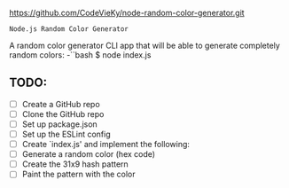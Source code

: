 https://github.com/CodeVieKy/node-random-color-generator.git

    Node.js Random Color Generator

A random color generator CLI app that will be able to generate completely random colors:
-``bash
$ node index.js

## TODO:

- [ ] Create a GitHub repo
- [ ] Clone the GitHub repo
- [ ] Set up package.json
- [ ] Set up the ESLint config
- [ ] Create `index.js' and implement the following:
- [ ] Generate a random color (hex code)
- [ ] Create the 31x9 hash pattern
- [ ] Paint the pattern with the color
